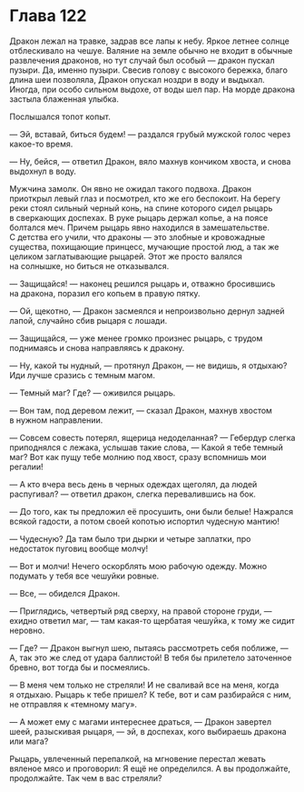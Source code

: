 # Глава 122

Дракон лежал на травке, задрав все лапы к небу. Яркое летнее солнце отблескивало на чешуе. Валяние на земле обычно не входит в обычные развлечения драконов, но тут случай был особый — дракон пускал пузыри. Да, именно пузыри. Свесив голову с высокого бережка, благо длина шеи позволяла, Дракон опускал ноздри в воду и выдыхал. Иногда, при особо сильном выдохе, от воды шел пар. На морде дракона застыла блаженная улыбка.

Послышался топот копыт.

— Эй, вставай, биться будем! — раздался грубый мужской голос через какое-то время. 

— Ну, бейся, — ответил Дракон, вяло махнув кончиком хвоста, и снова выдохнул в воду.

Мужчина замолк. Он явно не ожидал такого подвоха. Дракон приоткрыл левый глаз и посмотрел, кто же его беспокоит. На берегу реки стоял сильный черный конь, на спине которого сидел рыцарь в сверкающих доспехах. В руке рыцарь держал копье, а на поясе болтался меч. Причем рыцарь явно находился в замешательстве. С детства его учили, что драконы — это злобные и кровожадные существа, похищающие принцесс, мучающие простой люд, а так же целиком заглатывающие рыцарей. Этот же просто валялся на солнышке, но биться не отказывался.

— Защищайся! — наконец решился рыцарь и, отважно бросившись на дракона, поразил его копьем в правую пятку.

— Ой, щекотно, — Дракон засмеялся и непроизвольно дернул задней лапой, случайно сбив рыцаря с лошади.

— Защищайся, — уже менее громко произнес рыцарь, с трудом поднимаясь и снова направляясь к дракону.

— Ну, какой ты нудный, — протянул Дракон, — не видишь, я отдыхаю? Иди лучше сразись с темным магом.

— Темный маг? Где? — оживился рыцарь.

— Вон там, под деревом лежит, — сказал Дракон, махнув хвостом в нужном направлении.

— Совсем совесть потерял, ящерица недоделанная? — Гебердур слегка приподнялся с лежака, услышав такие слова, — Какой я тебе темный маг? Вот как пущу тебе молнию под хвост, сразу вспомнишь мои регалии!

— А кто вчера весь день в черных одеждах щеголял, да людей распугивал? — ответил дракон, слегка перевалившись на бок.

— До того, как ты предложил её просушить, они были белые! Нажрался всякой гадости, а потом своей копотью испортил чудесную мантию!

— Чудесную? Да там было три дырки и четыре заплатки, про недостаток пуговиц вообще молчу!

— Вот и молчи! Нечего оскорблять мою рабочую одежду. Можно подумать у тебя все чешуйки ровные.

— Все, — обиделся Дракон.

— Приглядись, четвертый ряд сверху, на правой стороне груди, — ехидно ответил маг, — там какая-то щербатая чешуйка, к тому же сидит неровно.

— Где? — Дракон выгнул шею, пытаясь рассмотреть себя поближе, — А, так это же след от удара баллистой! В тебя бы прилетело заточенное бревно, вот тогда бы и посмеялись.

— В меня чем только не стреляли! И не сваливай все на меня, когда я отдыхаю. Рыцарь к тебе пришел? К тебе, вот и сам разбирайся с ним, не отправляя к «темному магу». 

— А может ему с магами интереснее драться, — Дракон завертел шеей, разыскивая рыцаря, — эй, в доспехах, кого выбираешь дракона или мага?

Рыцарь, увлеченный перепалкой, на мгновение перестал жевать вяленое мясо и проговорил: Я ещё не определился. А вы продолжайте, продолжайте. Так чем в вас стреляли?

